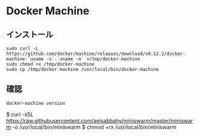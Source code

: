 # Docker Machine
## インストール
```
sudo curl -L https://github.com/docker/machine/releases/download/v0.12.2/docker-machine-`uname -s`-`uname -m` >/tmp/docker-machine
sudo chmod +x /tmp/docker-machine
sudo cp /tmp/docker-machine /usr/local/bin/docker-machine
```

## 確認
```
docker-machine version
```

$ curl -sSL https://raw.githubusercontent.com/aelsabbahy/miniswarm/master/miniswarm -o /usr/local/bin/miniswarm
$ chmod +rx /usr/local/bin/miniswarm
